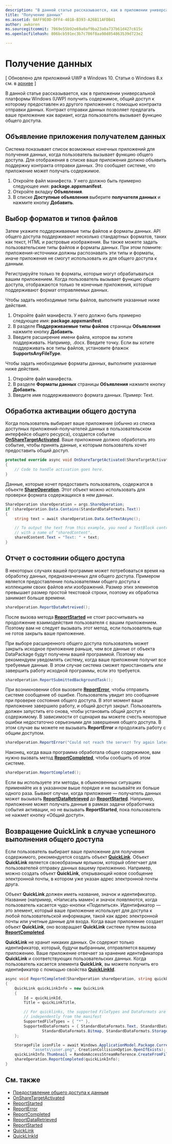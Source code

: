 ```yaml
---
description: "В данной статье рассказывается, как в приложении универсальной платформы Windows (UWP) получить содержимое, общий доступ к которому предоставлен из другого приложения с помощью контракта отправки данных. Контракт отправки данных позволяет предлагать ваше приложение как вариант, когда пользователь вызывает функцию общего доступа."
title: "Получение данных"
ms.assetid: 0AFF9E0D-DFF4-4018-B393-A26B11AFDB41
author: awkoren
ms.sourcegitcommit: 7069e55b92e69a0af9ba23a0a737b61d427c615c
ms.openlocfilehash: 806bcb591ec3b7c786f8aa98d854863539d723e2

---
```


# Получение данных

\[ Обновлено для приложений UWP в Windows 10. Статьи о Windows 8.x см. в [архиве](http://go.microsoft.com/fwlink/p/?linkid=619132) \]


В данной статье рассказывается, как в приложении универсальной платформы Windows (UWP) получить содержимое, общий доступ к которому предоставлен из другого приложения с помощью контракта отправки данных. Контракт отправки данных позволяет предлагать ваше приложение как вариант, когда пользователь вызывает функцию общего доступа.

## Объявление приложения получателем данных

Система показывает список возможных конечных приложений для получения данных, когда пользователь вызывает функцию общего доступа. Для отображения в списке ваше приложения должно объявить поддержку контракта отправки данных. Это сообщает системе, что приложение может получать содержимое.

1.  Откройте файл манифеста. У него должно быть примерно следующее имя: **package.appxmanifest**.
2.  Откройте вкладку **Объявления**.
3.  В списке **Доступные объявления** выберите **получателя данных** и нажмите кнопку **Добавить**.

## Выбор форматов и типов файлов

Затем укажите поддерживаемые типы файлов и форматы данных. API общего доступа поддерживают несколько стандартных форматов, таких как текст, HTML и растровые изображения. Вы также можете задать пользовательские типы файлов и форматы данных. При этом помните: приложения-источники должны распознавать эти типы и форматы, иначе приложения не смогут использовать их для общего доступа к данным.

Регистрируйте только те форматы, которые могут обрабатываться вашим приложением. Когда пользователь вызывает функцию общего доступа, отображаются только те конечные приложения, которые поддерживают формат отправляемых данных.

Чтобы задать необходимые типы файлов, выполните указанные ниже действия.

1.  Откройте файл манифеста. У него должно быть примерно следующее имя: **package.appxmanifest**.
2.  В разделе **Поддерживаемые типы файлов** страницы **Объявления** нажмите кнопку **Добавить**.
3.  Введите расширение имени файла, которое вы хотите поддерживать. Например, .docx. Введите точку. Если вы хотите поддерживать все типы файлов, установите флажок **SupportsAnyFileType**.

Чтобы задать необходимые форматы данных, выполните указанные ниже действия.

1.  Откройте файл манифеста.
2.  В разделе **Форматы данных** страницы **Объявления** нажмите кнопку **Добавить**.
3.  Введите имя поддерживаемого формата данных. Пример: Text.

## Обработка активации общего доступа

Когда пользователь выбирает ваше приложение (обычно из списка доступных приложений-получателей данных в пользовательском интерфейсе общего ресурса), создается событие [**OnShareTargetActivated**](https://msdn.microsoft.com/library/windows/apps/Windows.UI.Xaml.Application.OnShareTargetActivated(Windows.ApplicationModel.Activation.ShareTargetActivatedEventArgs)). Ваше приложение должно обработать это событие, чтобы принять данные, к которым пользователь хочет предоставить общий доступ.

<!-- For some reason, the snippets in this file are all inline in the WDCML topic. Suggest moving to VS project with rest of snippets. -->
```cs
protected override async void OnShareTargetActivated(ShareTargetActivatedEventArgs args)
{
    // Code to handle activation goes here. 
} 
```

Данные, которые хочет предоставить пользователь, содержатся в объекте [**ShareOperation**](https://msdn.microsoft.com/library/windows/apps/Windows.ApplicationModel.DataTransfer.ShareTarget.ShareOperation). Этот объект можно использовать для проверки формата содержащихся в нем данных.

```cs
ShareOperation shareOperation = args.ShareOperation;
if (shareOperation.Data.Contains(StandardDataFormats.Text))
{
    string text = await shareOperation.Data.GetTextAsync();

    // To output the text from this example, you need a TextBlock control
    // with a name of "sharedContent".
    sharedContent.Text = "Text: " + text;
} 
```

## Отчет о состоянии общего доступа

В некоторых случаях вашей программе может потребоваться время на обработку данных, предназначенных для общего доступа. Примером является предоставление пользователями общего доступа к коллекциям своих файлов или изображений. Размер этих элементов превышает размер простой текстовой строки, поэтому их обработка занимает больше времени.

```cs
shareOperation.ReportDataRetreived(); 
```

После вызова метода [**ReportStarted**](https://msdn.microsoft.com/library/windows/apps/Windows.ApplicationModel.DataTransfer.ShareTarget.ShareOperation.ReportStarted) не стоит рассчитывать на продолжение взаимодействия пользователя с вашим приложением. Поэтому вам не следует вызывать этот метод, если пользователь еще не готов закрыть ваше приложение.

При выборе расширенного общего доступа пользователь может закрыть исходное приложение раньше, чем все данные от объекта DataPackage будут получены вашей программой. Поэтому мы рекомендуем уведомлять систему, когда ваше приложение получит все требуемые данные. В этом случае система сможет приостановить или завершить работу исходной программы, если это требуется.

```cs
shareOperation.ReportSubmittedBackgroundTask(); 
```

При возникновении сбоя вызовите [**ReportError**](https://msdn.microsoft.com/library/windows/apps/Windows.ApplicationModel.DataTransfer.ShareTarget.ShareOperation.ReportError(System.String)), чтобы отправить системе сообщение об ошибке. Пользователь увидит это сообщение при проверке состояния общего доступа. В этот момент ваше приложение завершило работу, и общий доступ закрыт. Пользователь должен запустить его снова, чтобы установить общий доступ к содержимому. В зависимости от сценария вы можете счесть некоторые ошибки недостаточно серьезными для завершения общего доступа. В этом случае вы можете не вызывать **ReportError** и продолжать работу с общим доступом.

```cs
shareOperation.ReportError("Could not reach the server! Try again later."); 
```

Наконец, когда ваша программа обработала общее содержимое, вам нужно вызвать метод [**ReportCompleted**](https://msdn.microsoft.com/library/windows/apps/Windows.ApplicationModel.DataTransfer.ShareTarget.ShareOperation.ReportCompleted), чтобы сообщить об этом системе.

```cs
shareOperation.ReportCompleted();
```

Если вы используете эти методы, в обыкновенных ситуациях применяйте их в указанном выше порядке и не вызывайте их больше одного раза. Бывают случаи, когда приложение — получатель данных может вызывать [**ReportDataRetrieved**](https://msdn.microsoft.com/library/windows/apps/Windows.ApplicationModel.DataTransfer.ShareTarget.ShareOperation.ReportDataRetrieved) до [**ReportStarted**](https://msdn.microsoft.com/library/windows/apps/Windows.ApplicationModel.DataTransfer.ShareTarget.ShareOperation.ReportStarted). Например, приложение может получать данные в рамках задачи обработчика события активации, но не вызывать **ReportStarted**, пока пользователь не нажмет кнопку «Общий доступ».

## Возвращение QuickLink в случае успешного выполнения общего доступа

Если пользователь выбирает ваше приложение для получения содержимого, рекомендуется создать объект [**QuickLink**](https://msdn.microsoft.com/library/windows/apps/Windows.ApplicationModel.DataTransfer.ShareTarget.QuickLink). Объект **QuickLink** является своеобразным ярлыком, который облегчает для пользователей отправку данных вашему приложению. Например, можно создать объект **QuickLink**, открывающий новое сообщение электронной почты, в котором уже указан адрес электронной почты друга.

Объект **QuickLink** должен иметь название, значок и идентификатор. Название (например, «Написать маме») и значок появляются, когда пользователь касается чудо-кнопки «Поделиться». Идентификатор — это элемент, который ваше приложение использует для доступа к любой пользовательской информации, такой как адрес электронной почты или учетные данные для входа. Когда ваше приложение создает объект **QuickLink**, оно возвращает **QuickLink** системе путем вызова [**ReportCompleted**](https://msdn.microsoft.com/library/windows/apps/Windows.ApplicationModel.DataTransfer.ShareTarget.ShareOperation.ReportCompleted).

**QuickLink** не хранит никаких данных. Он содержит только идентификатор, который, будучи выбранным, отправляется вашему приложению. Ваше приложение отвечает за хранение идентификатора **QuickLink** и соответствующих пользовательских данных. Когда пользователь касается элемента **QuickLink**, вы можете получить его идентификатор с помощью свойства [**QuickLinkId**](https://msdn.microsoft.com/library/windows/apps/Windows.ApplicationModel.DataTransfer.ShareTarget.ShareOperation.QuickLinkId).

```cs
async void ReportCompleted(ShareOperation shareOperation, string quickLinkId, string quickLinkTitle)
{
    QuickLink quickLinkInfo = new QuickLink
    {
        Id = quickLinkId,
        Title = quickLinkTitle,

        // For quicklinks, the supported FileTypes and DataFormats are set 
        // independently from the manifest
        SupportedFileTypes = { "*" },
        SupportedDataFormats = { StandardDataFormats.Text, StandardDataFormats.Uri, 
                StandardDataFormats.Bitmap, StandardDataFormats.StorageItems }
    };

    StorageFile iconFile = await Windows.ApplicationModel.Package.Current.InstalledLocation.CreateFileAsync(
            "assets\\user.png", CreationCollisionOption.OpenIfExists);
    quickLinkInfo.Thumbnail = RandomAccessStreamReference.CreateFromFile(iconFile);
    shareOperation.ReportCompleted(quickLinkInfo);
}
```

## См. также 

* [Предоставление общего доступа к данным](share-data.md)
* [OnShareTargetActivated](https://msdn.microsoft.com/library/windows/apps/windows.ui.xaml.application.onsharetargetactivated.aspx)
* [ReportStarted](https://msdn.microsoft.com/library/windows/apps/windows.applicationmodel.datatransfer.sharetarget.shareoperation.reportstarted.aspx)
* [ReportError](https://msdn.microsoft.com/library/windows/apps/windows.applicationmodel.datatransfer.sharetarget.shareoperation.reporterror.aspx)
* [ReportCompleted](https://msdn.microsoft.com/library/windows/apps/windows.applicationmodel.datatransfer.sharetarget.shareoperation.reportcompleted.aspx)
* [ReportDataRetrieved](https://msdn.microsoft.com/library/windows/apps/windows.applicationmodel.datatransfer.sharetarget.shareoperation.reportdataretrieved.aspx)
* [ReportStarted](https://msdn.microsoft.com/library/windows/apps/windows.applicationmodel.datatransfer.sharetarget.shareoperation.reportstarted.aspx)
* [QuickLink](https://msdn.microsoft.com/library/windows/apps/windows.applicationmodel.datatransfer.sharetarget.quicklink.aspx)
* [QuickLInkId](https://msdn.microsoft.com/library/windows/apps/windows.applicationmodel.datatransfer.sharetarget.quicklink.id.aspx)


<!--HONumber=Jun16_HO5-->


